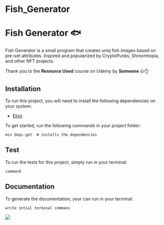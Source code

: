 # Fish_Generator

# Fish Generator :fish:

Fish Generator is a small program that creates uniq fish images based on pre-set attributes.
Inspired and popularized by CryptoPunks, Shroomtopia, and other NFT projects.

Thank you to the __Resource Used__ course on Udemy by __Someone__ :thumbsup::ok_hand:

## Installation

To run this project, you will need to install the following dependencies on your system:

- [Elixir](https://elixir-lang.org/install.html")


To get started, run the following commands in your project folder:
```
mix deps.get  # installs the dependencies
```
## Test
To run the tests for this project, simply run in your terminal:
```
command
```

## Documentation

To generate the documentation, your can run in your terminal:
```
write intial terminal commans
```


![](https://media.giphy.com/media/nC30bN4yizgek/giphy.gif)
